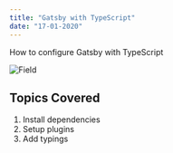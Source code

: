 ```yaml
---
title: "Gatsby with TypeScript"
date: "17-01-2020"
---
```


How to configure Gatsby with TypeScript

![Field](./gatsby/field.png)

## Topics Covered

1. Install dependencies
2. Setup plugins
3. Add typings